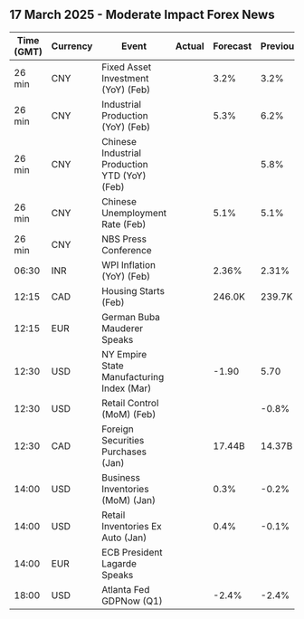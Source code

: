 ## 17 March 2025 - Moderate Impact Forex News

| Time (GMT) | Currency | Event | Actual | Forecast | Previous |
|------|----------|-------|--------|----------|----------|
| 26 min | CNY | Fixed Asset Investment (YoY) (Feb) |  | 3.2% | 3.2% |
| 26 min | CNY | Industrial Production (YoY) (Feb) |  | 5.3% | 6.2% |
| 26 min | CNY | Chinese Industrial Production YTD (YoY) (Feb) |  |  | 5.8% |
| 26 min | CNY | Chinese Unemployment Rate (Feb) |  | 5.1% | 5.1% |
| 26 min | CNY | NBS Press Conference |  |  |  |
| 06:30 | INR | WPI Inflation (YoY) (Feb) |  | 2.36% | 2.31% |
| 12:15 | CAD | Housing Starts (Feb) |  | 246.0K | 239.7K |
| 12:15 | EUR | German Buba Mauderer Speaks |  |  |  |
| 12:30 | USD | NY Empire State Manufacturing Index (Mar) |  | -1.90 | 5.70 |
| 12:30 | USD | Retail Control (MoM) (Feb) |  |  | -0.8% |
| 12:30 | CAD | Foreign Securities Purchases (Jan) |  | 17.44B | 14.37B |
| 14:00 | USD | Business Inventories (MoM) (Jan) |  | 0.3% | -0.2% |
| 14:00 | USD | Retail Inventories Ex Auto (Jan) |  | 0.4% | -0.1% |
| 14:00 | EUR | ECB President Lagarde Speaks |  |  |  |
| 18:00 | USD | Atlanta Fed GDPNow (Q1) |  | -2.4% | -2.4% |
